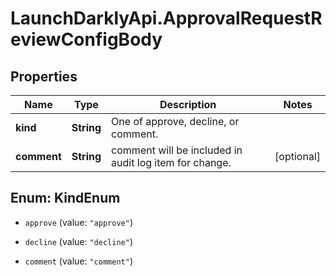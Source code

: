 # LaunchDarklyApi.ApprovalRequestReviewConfigBody

## Properties
Name | Type | Description | Notes
------------ | ------------- | ------------- | -------------
**kind** | **String** | One of approve, decline, or comment. | 
**comment** | **String** | comment will be included in audit log item for change. | [optional] 


<a name="KindEnum"></a>
## Enum: KindEnum


* `approve` (value: `"approve"`)

* `decline` (value: `"decline"`)

* `comment` (value: `"comment"`)




